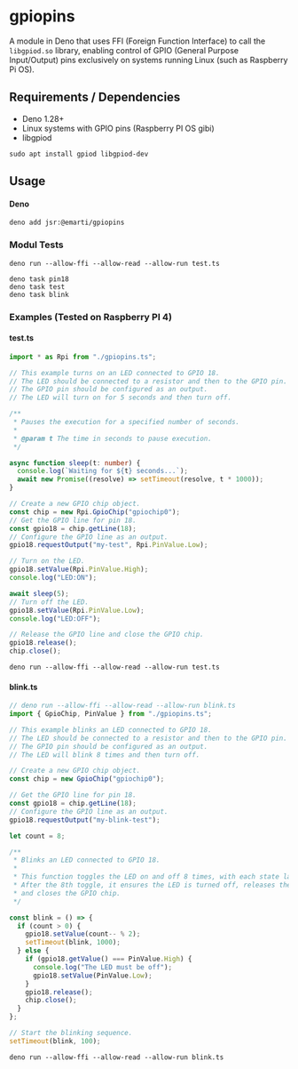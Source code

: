 # gpiopins

A module in Deno that uses FFI (Foreign Function Interface) to call the
`libgpiod.so` library, enabling control of GPIO (General Purpose Input/Output)
pins exclusively on systems running Linux (such as Raspberry Pi OS).

## Requirements / Dependencies

- Deno 1.28+
- Linux systems with GPIO pins (Raspberry PI OS gibi)
- libgpiod

```console
sudo apt install gpiod libgpiod-dev
```

## Usage

#### Deno

```console
deno add jsr:@emarti/gpiopins
```

### Modul Tests

```console
deno run --allow-ffi --allow-read --allow-run test.ts

deno task pin18
deno task test
deno task blink
```

### Examples (Tested on Raspberry PI 4)

#### test.ts

```ts
import * as Rpi from "./gpiopins.ts";

// This example turns on an LED connected to GPIO 18.
// The LED should be connected to a resistor and then to the GPIO pin.
// The GPIO pin should be configured as an output.
// The LED will turn on for 5 seconds and then turn off.

/**
 * Pauses the execution for a specified number of seconds.
 *
 * @param t The time in seconds to pause execution.
 */

async function sleep(t: number) {
  console.log(`Waiting for ${t} seconds...`);
  await new Promise((resolve) => setTimeout(resolve, t * 1000));
}

// Create a new GPIO chip object.
const chip = new Rpi.GpioChip("gpiochip0");
// Get the GPIO line for pin 18.
const gpio18 = chip.getLine(18);
// Configure the GPIO line as an output.
gpio18.requestOutput("my-test", Rpi.PinValue.Low);

// Turn on the LED.
gpio18.setValue(Rpi.PinValue.High);
console.log("LED:ON");

await sleep(5);
// Turn off the LED.
gpio18.setValue(Rpi.PinValue.Low);
console.log("LED:OFF");

// Release the GPIO line and close the GPIO chip.
gpio18.release();
chip.close();
```

```console
deno run --allow-ffi --allow-read --allow-run test.ts
```

#### blink.ts

```ts
// deno run --allow-ffi --allow-read --allow-run blink.ts
import { GpioChip, PinValue } from "./gpiopins.ts";

// This example blinks an LED connected to GPIO 18.
// The LED should be connected to a resistor and then to the GPIO pin.
// The GPIO pin should be configured as an output.
// The LED will blink 8 times and then turn off.

// Create a new GPIO chip object.
const chip = new GpioChip("gpiochip0");

// Get the GPIO line for pin 18.
const gpio18 = chip.getLine(18);
// Configure the GPIO line as an output.
gpio18.requestOutput("my-blink-test");

let count = 8;

/**
 * Blinks an LED connected to GPIO 18.
 *
 * This function toggles the LED on and off 8 times, with each state lasting 1 second.
 * After the 8th toggle, it ensures the LED is turned off, releases the GPIO line,
 * and closes the GPIO chip.
 */

const blink = () => {
  if (count > 0) {
    gpio18.setValue(count-- % 2);
    setTimeout(blink, 1000);
  } else {
    if (gpio18.getValue() === PinValue.High) {
      console.log("The LED must be off");
      gpio18.setValue(PinValue.Low);
    }
    gpio18.release();
    chip.close();
  }
};

// Start the blinking sequence.
setTimeout(blink, 100);
```

```console
deno run --allow-ffi --allow-read --allow-run blink.ts
```
